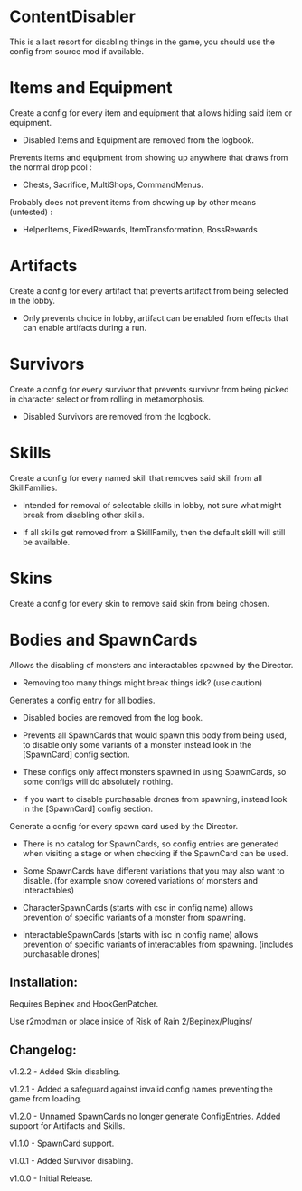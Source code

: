 # ContentDisabler

This is a last resort for disabling things in the game, you should use the config from source mod if available.

# Items and Equipment

Create a config for every item and equipment that allows hiding said item or equipment.

- Disabled Items and Equipment are removed from the logbook.

Prevents items and equipment from showing up anywhere that draws from the normal drop pool :

- Chests, Sacrifice, MultiShops, CommandMenus.

Probably does not prevent items from showing up by other means (untested) :

- HelperItems, FixedRewards, ItemTransformation, BossRewards

# Artifacts

Create a config for every artifact that prevents artifact from being selected in the lobby.

- Only prevents choice in lobby, artifact can be enabled from effects that can enable artifacts during a run.

# Survivors

Create a config for every survivor that prevents survivor from being picked in character select or from rolling in metamorphosis.

- Disabled Survivors are removed from the logbook.

# Skills

Create a config for every named skill that removes said skill from all SkillFamilies.

- Intended for removal of selectable skills in lobby, not sure what might break from disabling other skills.

- If all skills get removed from a SkillFamily, then the default skill will still be available.

# Skins

Create a config for every skin to remove said skin from being chosen.

# Bodies and SpawnCards

Allows the disabling of monsters and interactables spawned by the Director.

- Removing too many things might break things idk? (use caution)

Generates a config entry for all bodies.

- Disabled bodies are removed from the log book.

- Prevents all SpawnCards that would spawn this body from being used, to disable only some variants of a monster instead look in the [SpawnCard] config section.

- These configs only affect monsters spawned in using SpawnCards, so some configs will do absolutely nothing.

- If you want to disable purchasable drones from spawning, instead look in the [SpawnCard] config section.

Generate a config for every spawn card used by the Director.

- There is no catalog for SpawnCards, so config entries are generated when visiting a stage or when checking if the SpawnCard can be used.

- Some SpawnCards have different variations that you may also want to disable. (for example snow covered variations of monsters and interactables)

- CharacterSpawnCards (starts with csc in config name) allows prevention of specific variants of a monster from spawning.

- InteractableSpawnCards (starts with isc in config name) allows prevention of specific variants of interactables from spawning. (includes purchasable drones)

## Installation:

Requires Bepinex and HookGenPatcher.

Use r2modman or place inside of Risk of Rain 2/Bepinex/Plugins/

## Changelog:

v1.2.2 - Added Skin disabling.

v1.2.1 - Added a safeguard against invalid config names preventing the game from loading.

v1.2.0 - Unnamed SpawnCards no longer generate ConfigEntries. Added support for Artifacts and Skills.

v1.1.0 - SpawnCard support.

v1.0.1 - Added Survivor disabling.

v1.0.0 - Initial Release.